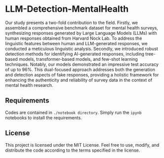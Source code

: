 # LLM-Detection-MentalHealth

Our study presents a two-fold contribution to the field. Firstly, we assembled a comprehensive benchmark dataset for mental health surveys, synthesizing responses generated by Large Language Models (LLMs) with human responses obtained from Harvard Nock Lab. To address the linguistic features between human and LLM-generated responses, we conducted a meticulous linguistic analysis. Secondly, we introduced robust detection methods for identifying AI-generated responses, including tree-based models, transformer-based models, and few-shot learning techniques. Notably, our models demonstrated an impressive test accuracy of up to 96\%. This dual-focused approach addresses both the generation and detection aspects of fake responses, providing a holistic framework for enhancing the authenticity and reliability of survey data in the context of mental health research.

## Requirements
Codes are contained in `./notebook directory`. Simply run the ``ipynb`` notebooks to install the requirements. 
## License
This project is licensed under the MIT License. Feel free to use, modify, and distribute the code according to the terms specified in the license.
